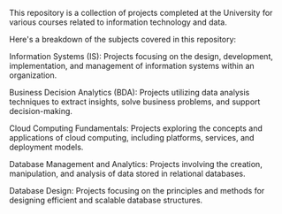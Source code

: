 This repository is a collection of projects completed at the University for various courses related to information technology and data.

Here's a breakdown of the subjects covered in this repository:

Information Systems (IS): Projects focusing on the design, development, implementation, and management of information systems within an organization.

Business Decision Analytics (BDA): Projects utilizing data analysis techniques to extract insights, solve business problems, and support decision-making.

Cloud Computing Fundamentals: Projects exploring the concepts and applications of cloud computing, including platforms, services, and deployment models.

Database Management and Analytics: Projects involving the creation, manipulation, and analysis of data stored in relational databases.

Database Design: Projects focusing on the principles and methods for designing efficient and scalable database structures.
